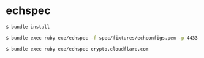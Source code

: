 # echspec

```bash
$ bundle install
```

```bash
$ bundle exec ruby exe/echspec -f spec/fixtures/echconfigs.pem -p 4433 localhost
```

```bash
$ bundle exec ruby exe/echspec crypto.cloudflare.com
```
